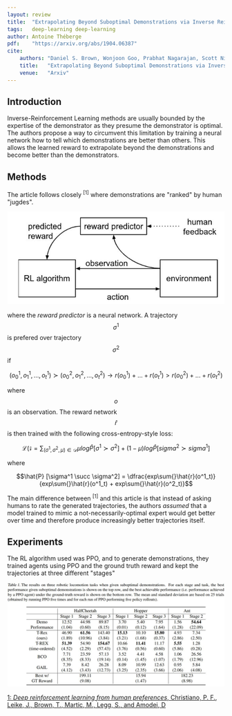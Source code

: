 ```yaml
---
layout: review
title:  "Extrapolating Beyond Suboptimal Demonstrations via Inverse Reinforcement Learning from Observations"
tags:   deep-learning deep-learning
author: Antoine Théberge
pdf:    "https://arxiv.org/abs/1904.06387"
cite:
    authors: "Daniel S. Brown, Wonjoon Goo, Prabhat Nagarajan, Scott Niekum"
    title:   "Extrapolating Beyond Suboptimal Demonstrations via Inverse Reinforcement Learning from Observations"
    venue:   "Arxiv"
---
```



## Introduction

Inverse-Reinforcement Learning methods are usually bounded by the expertise of the demonstrator as they presume the demonstrator is optimal. The authors propose a way to circumvent this limitation by training a neural network how to tell which demonstrations are better than others. This allows the learned reward to extrapolate beyond the demonstrations and become better than the demonstrators.

## Methods

The article follows closely <sup>[1]</sup> where demonstrations are "ranked" by human "jugdes". 

![](/article/images/TREX/structure.jpg)

where the _reward predictor_ is a neural network. A trajectory $$\sigma^1$$ is prefered over trajectory $$\sigma^2$$ if

$$ (o^{1}_{0}, o^{1}_{1}, ..., o^{1}_{t}) \succ (o^{2}_{0}, o^{2}_{1}, ..., o^{2}_{t}) \rightarrow r(o^{1}_{0}) + ... + r(o^{1}_{t}) > r(o^{2}_{0}) + ... + r(o^{2}_{t}) $$

where $$o$$ is an observation. The reward network $$\hat{r}$$ is then trained with the following cross-entropy-style loss:

$$ \mathcal{L(\hat{r}} =  \sum_{(\sigma^1, \sigma^2, \mu) \in \mathcal{D}} \mu log \hat{P} [\sigma^1 \succ \sigma^2] + (1-\mu) log \hat{P} [sigma^2 \succ sigma^1]$$

where

$$\hat{P} [\sigma^1 \succ \sigma^2] = \dfrac{exp\sum{}\hat{r}(o^1_t)}{exp\sum{}\hat{r}(o^1_t) + exp\sum{}\hat{r}(o^2_t)}$$

The main difference between <sup>[1]</sup> and this article is that instead of asking humans to rate the generated trajectories, the authors _assumed_ that a model trained to mimic a not-necessarily-optimal expert would get better over time and therefore produce increasingly better trajectories itself.

## Experiments

The RL algorithm used was PPO, and to generate demonstrations, they trained agents using PPO and the ground truth reward and kept the trajectories at three different "stages"

![](/article/images/TREX/res.jpg)

[1: _Deep reinforcement learning from
human preferences_, Christiano, P. F., Leike, J., Brown, T., Martic, M., Legg,
S., and Amodei, D](https://arxiv.org/abs/1706.03741)

